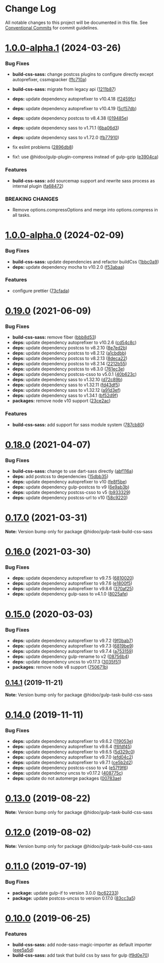 # Change Log

All notable changes to this project will be documented in this file.
See [Conventional Commits](https://conventionalcommits.org) for commit guidelines.

# [1.0.0-alpha.1](https://github.com/hidoo/gulp-project/compare/v1.0.0-alpha.0...v1.0.0-alpha.1) (2024-03-26)

### Bug Fixes

* **build-css-sass:** change postcss plugins to configure directly except autoprefixer, cssmqpacker ([ffc710a](https://github.com/hidoo/gulp-project/commit/ffc710aebd793b61daa17c59384d634119be9b65))
* **build-css-sass:** migrate from legacy api ([1211b87](https://github.com/hidoo/gulp-project/commit/1211b87403839ac24f515c5f7b5679d884fc57d0))
* **deps:** update dependency autoprefixer to v10.4.18 ([f2459fc](https://github.com/hidoo/gulp-project/commit/f2459fcd7f7f2e301975cd6b358d0dd057a1f600))
* **deps:** update dependency autoprefixer to v10.4.19 ([5cf57db](https://github.com/hidoo/gulp-project/commit/5cf57db20fc869ff8da270e97ad328251beae3e3))
* **deps:** update dependency postcss to v8.4.38 ([019485e](https://github.com/hidoo/gulp-project/commit/019485eec18e804b1e9a4ab7373e6f9ca7879029))
* **deps:** update dependency sass to v1.71.1 ([6ba06d3](https://github.com/hidoo/gulp-project/commit/6ba06d34f871adaf82155a7d732bc2013a94da2a))
* **deps:** update dependency sass to v1.72.0 ([fb77910](https://github.com/hidoo/gulp-project/commit/fb77910fe3af7147ecb74acd002f3a7f7861c561))
* fix eslint problems ([2896db8](https://github.com/hidoo/gulp-project/commit/2896db861b4ca523cd6a390f3c020ca3f20535b2))

* fix!: use @hidoo/gulp-plugin-compress instead of gulp-gzip ([e3904ca](https://github.com/hidoo/gulp-project/commit/e3904cac5eb015d01c4caea3bceb2ff571cea5e5))

### Features

* **build-css-sass:** add sourcemap support and rewrite sass process as internal plugin ([fa68472](https://github.com/hidoo/gulp-project/commit/fa6847275915fa5e33aa602e6d329ea662cfb206))

### BREAKING CHANGES

* Remove options.compressOptions and merge into options.compress in all tasks.

# [1.0.0-alpha.0](https://github.com/hidoo/gulp-project/compare/v0.19.0...v1.0.0-alpha.0) (2024-02-09)

### Bug Fixes

* **build-css-sass:** update dependencies and refactor buildCss ([1bbc0a9](https://github.com/hidoo/gulp-project/commit/1bbc0a9067450cd7352d777d86c64172392a595d))
* **deps:** update dependency mocha to v10.2.0 ([f53abaa](https://github.com/hidoo/gulp-project/commit/f53abaa616be29bd40ce22bc6967c97fd4ac48c4))

### Features

* configure prettier ([73cfada](https://github.com/hidoo/gulp-project/commit/73cfadae6bb75bb1b6a640c1ecc3c6e6bbfb1f1a))

# [0.19.0](https://github.com/hidoo/gulp-project/compare/v0.18.0...v0.19.0) (2021-06-09)

### Bug Fixes

* **build-css-sass:** remove fiber ([bbb8d53](https://github.com/hidoo/gulp-project/commit/bbb8d53a6571f731c687245139c01e9e84aa19ad))
* **deps:** update dependency autoprefixer to v10.2.6 ([cd54c8c](https://github.com/hidoo/gulp-project/commit/cd54c8c10b0000ab2b2b87ad4944609a910756cc))
* **deps:** update dependency postcss to v8.2.10 ([8e7ed2b](https://github.com/hidoo/gulp-project/commit/8e7ed2b90eececcc011662e9abbc4fe4f9884285))
* **deps:** update dependency postcss to v8.2.12 ([a1cbdbb](https://github.com/hidoo/gulp-project/commit/a1cbdbb83099c6b22c9fc41b3c4f6b8fbd796334))
* **deps:** update dependency postcss to v8.2.13 ([8deca22](https://github.com/hidoo/gulp-project/commit/8deca22cb7b15fb91e7932e130c6884f8488029a))
* **deps:** update dependency postcss to v8.2.14 ([2212b55](https://github.com/hidoo/gulp-project/commit/2212b55331c519c84ec184d0391af01105625a30))
* **deps:** update dependency postcss to v8.3.0 ([761ec3e](https://github.com/hidoo/gulp-project/commit/761ec3e55a8ff5ba85fb2f903cf542f5f9b9d25b))
* **deps:** update dependency postcss-csso to v5.0.1 ([40b623c](https://github.com/hidoo/gulp-project/commit/40b623ceac0340b1c40e776547fd29b85569b347))
* **deps:** update dependency sass to v1.32.10 ([d72c89b](https://github.com/hidoo/gulp-project/commit/d72c89b30e78a78e0e2fb1cdf0622e8f011d6846))
* **deps:** update dependency sass to v1.32.11 ([fd43df5](https://github.com/hidoo/gulp-project/commit/fd43df532e33fba981632850eb1463b8c31d9f0a))
* **deps:** update dependency sass to v1.32.12 ([a91d3ef](https://github.com/hidoo/gulp-project/commit/a91d3ef6fec9dee938ef3cf3d0834f9e69cf2140))
* **deps:** update dependency sass to v1.34.1 ([bf52d9f](https://github.com/hidoo/gulp-project/commit/bf52d9f5a95a5faca5010498b408ee43c76a470f))
* **packages:** remove node v10 support ([23ce2ac](https://github.com/hidoo/gulp-project/commit/23ce2ac8fbae0ec0c00254e772d0c83a7b139ad8))

### Features

* **build-css-sass:** add support for sass module system ([787cb80](https://github.com/hidoo/gulp-project/commit/787cb807b001f53676f0fdc6baf2df801c216a2c))

# [0.18.0](https://github.com/hidoo/gulp-project/compare/v0.17.0...v0.18.0) (2021-04-07)

### Bug Fixes

* **build-css-sass:** change to use dart-sass directly ([abf116a](https://github.com/hidoo/gulp-project/commit/abf116ad76c0acc678498328b618ab1bf6a55398))
* **deps:** add postcss to dependencies ([15dbb35](https://github.com/hidoo/gulp-project/commit/15dbb351d2f81860f3ef3700887e835adeb8bf99))
* **deps:** update dependency autoprefixer to v10 ([fe8f5be](https://github.com/hidoo/gulp-project/commit/fe8f5be52aab0c381abe4073a14cb16e6470394c))
* **deps:** update dependency gulp-postcss to v9 ([6e9ab3b](https://github.com/hidoo/gulp-project/commit/6e9ab3bdb7ca71e597aa211ce51d26775cc2f899))
* **deps:** update dependency postcss-csso to v5 ([b933329](https://github.com/hidoo/gulp-project/commit/b93332954d06d0cbd5781fd65f191219b2b3358a))
* **deps:** update dependency postcss-url to v10 ([58c9220](https://github.com/hidoo/gulp-project/commit/58c92203ad5cfd53663af4959dc7581bef550135))

# [0.17.0](https://github.com/hidoo/gulp-project/compare/v0.16.0...v0.17.0) (2021-03-31)

**Note:** Version bump only for package @hidoo/gulp-task-build-css-sass

# [0.16.0](https://github.com/hidoo/gulp-project/compare/v0.15.0...v0.16.0) (2021-03-30)

### Bug Fixes

* **deps:** update dependency autoprefixer to v9.7.5 ([6810020](https://github.com/hidoo/gulp-project/commit/6810020cf3fa8c2401bdff1b35abaa6f9d07997c))
* **deps:** update dependency autoprefixer to v9.7.6 ([e1800f5](https://github.com/hidoo/gulp-project/commit/e1800f5280ab432a9400502d9f7ce52720fc8b4c))
* **deps:** update dependency autoprefixer to v9.8.6 ([370af25](https://github.com/hidoo/gulp-project/commit/370af253b212bd4543ea02cbd6aed8a8336a200f))
* **deps:** update dependency gulp-sass to v4.1.0 ([8025afe](https://github.com/hidoo/gulp-project/commit/8025afebfb941c93e198313434a7e9660c8686d0))

# [0.15.0](https://github.com/hidoo/gulp-project/compare/v0.14.1...v0.15.0) (2020-03-03)

### Bug Fixes

* **deps:** update dependency autoprefixer to v9.7.2 ([9f0bab7](https://github.com/hidoo/gulp-project/commit/9f0bab702060b041b1db0a113ea630c82b775ed2))
* **deps:** update dependency autoprefixer to v9.7.3 ([6819be9](https://github.com/hidoo/gulp-project/commit/6819be98ca63c79a472de3d9a876275fd62d359d))
* **deps:** update dependency autoprefixer to v9.7.4 ([a753159](https://github.com/hidoo/gulp-project/commit/a75315996bb9ffeb0eeea0b785733fa5d39b1776))
* **deps:** update dependency gulp-rename to v2 ([08756b4](https://github.com/hidoo/gulp-project/commit/08756b4bd6c82f2d906ecfb45e9de214e5c2d78c))
* **deps:** update dependency uncss to v0.17.3 ([3035f51](https://github.com/hidoo/gulp-project/commit/3035f51fbbe2c70138eb85adb5dd09b22243f4a0))
* **packages:** remove node v8 support ([750671b](https://github.com/hidoo/gulp-project/commit/750671b2df95f8dfe0da1a9bbe8940675cbdd487))

## [0.14.1](https://github.com/hidoo/gulp-project/compare/v0.14.0...v0.14.1) (2019-11-21)

**Note:** Version bump only for package @hidoo/gulp-task-build-css-sass

# [0.14.0](https://github.com/hidoo/gulp-project/compare/v0.13.0...v0.14.0) (2019-11-11)

### Bug Fixes

* **deps:** update dependency autoprefixer to v9.6.2 ([119053e](https://github.com/hidoo/gulp-project/commit/119053eb5d10c4d0cc2839531a2af84d13218f7b))
* **deps:** update dependency autoprefixer to v9.6.4 ([f6fdf45](https://github.com/hidoo/gulp-project/commit/f6fdf4510dc1f35b16bb072567eac503c4ec0aec))
* **deps:** update dependency autoprefixer to v9.6.5 ([5d329c0](https://github.com/hidoo/gulp-project/commit/5d329c08a5db8f802d4361aa5ccdd03ed7222ced))
* **deps:** update dependency autoprefixer to v9.7.0 ([efd04c2](https://github.com/hidoo/gulp-project/commit/efd04c27d85cbecbb31f8ac469a3748a1fbfe81f))
* **deps:** update dependency autoprefixer to v9.7.1 ([ce5b2d2](https://github.com/hidoo/gulp-project/commit/ce5b2d24bd874ee3ad4f2a90ca7f330660adc80d))
* **deps:** update dependency postcss-csso to v4 ([e57f9f6](https://github.com/hidoo/gulp-project/commit/e57f9f62a25991517db55d29c656a32071a992ff))
* **deps:** update dependency uncss to v0.17.2 ([408775c](https://github.com/hidoo/gulp-project/commit/408775c8860e4bf669f3c76c1436741bfb23fef7))
* **deps:** update do not automerge packages ([00783ae](https://github.com/hidoo/gulp-project/commit/00783ae5339799f124435f60a47bb0337a53a9fe))

# [0.13.0](https://github.com/hidoo/gulp-project/compare/v0.12.0...v0.13.0) (2019-08-22)

**Note:** Version bump only for package @hidoo/gulp-task-build-css-sass

# [0.12.0](https://github.com/hidoo/gulp-project/compare/v0.11.0...v0.12.0) (2019-08-02)

**Note:** Version bump only for package @hidoo/gulp-task-build-css-sass

# [0.11.0](https://github.com/hidoo/gulp-project/compare/v0.10.0...v0.11.0) (2019-07-19)

### Bug Fixes

* **package:** update gulp-if to version 3.0.0 ([bc62233](https://github.com/hidoo/gulp-project/commit/bc62233))
* **package:** update postcss-uncss to version 0.17.0 ([83cc3a5](https://github.com/hidoo/gulp-project/commit/83cc3a5))

# [0.10.0](https://github.com/hidoo/gulp-project/compare/v0.9.0...v0.10.0) (2019-06-25)

### Features

* **build-css-sass:** add node-sass-magic-importer as default importer ([eee5a5d](https://github.com/hidoo/gulp-project/commit/eee5a5d))
* **build-css-sass:** add task that build css by sass for gulp ([f9d0e70](https://github.com/hidoo/gulp-project/commit/f9d0e70))
